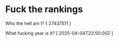 # Fuck the rankings

Who the hell am I?
{ 27437511 }

What fucking year is it?
[ 2025-04-04T23:50:00Z ]
